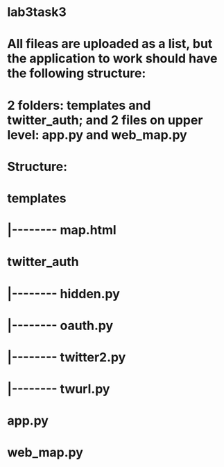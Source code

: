 # lab3task3
# All fileas are uploaded as a list, but the application to work should have the following structure:
# 2 folders: templates and twitter_auth; and 2 files on upper level: app.py and web_map.py
# 
# Structure:
# 
# templates
# |-------- map.html
# twitter_auth 
# |-------- hidden.py            
# |-------- oauth.py
# |-------- twitter2.py
# |-------- twurl.py
# app.py
# web_map.py
